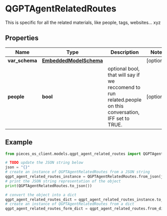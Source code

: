 # QGPTAgentRelatedRoutes

This is specific for all the related materials, like people, tags, websites... xyz

## Properties

Name | Type | Description | Notes
------------ | ------------- | ------------- | -------------
**var_schema** | [**EmbeddedModelSchema**](EmbeddedModelSchema) |  | [optional] 
**people** | **bool** | optional bool, that will say if we reccomend to run related.people on this conversation, IFF set to TRUE. | [optional] 

## Example

```python
from pieces_os_client.models.qgpt_agent_related_routes import QGPTAgentRelatedRoutes

# TODO update the JSON string below
json = "{}"
# create an instance of QGPTAgentRelatedRoutes from a JSON string
qgpt_agent_related_routes_instance = QGPTAgentRelatedRoutes.from_json(json)
# print the JSON string representation of the object
print(QGPTAgentRelatedRoutes.to_json())

# convert the object into a dict
qgpt_agent_related_routes_dict = qgpt_agent_related_routes_instance.to_dict()
# create an instance of QGPTAgentRelatedRoutes from a dict
qgpt_agent_related_routes_form_dict = qgpt_agent_related_routes.from_dict(qgpt_agent_related_routes_dict)
```



